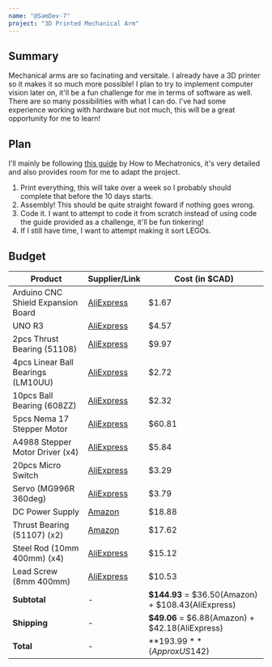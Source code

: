 ```yaml
---
name: "@SamDev-7"
project: "3D Printed Mechanical Arm"
---
```


## Summary

Mechanical arms are so facinating and versitale. I already have a 3D printer so it makes it so much more possible! I plan to try to implement computer vision later on, it'll be a fun challenge for me in terms of software as well. There are so many possibilities with what I can do.
I've had some experience working with hardware but not much, this will be a great opportunity for me to learn!

## Plan

I'll mainly be following [this guide](https://howtomechatronics.com/projects/scara-robot-how-to-build-your-own-arduino-based-robot/) by How to Mechatronics, it's very detailed and also provides room for me to adapt the project.
1. Print everything, this will take over a week so I probably should complete that before the 10 days starts.
2. Assembly! This should be quite straight foward if nothing goes wrong. 
3. Code it. I want to attempt to code it from scratch instead of using code the guide provided as a challenge, it'll be fun tinkering! 
4. If I still have time, I want to attempt making it sort LEGOs. 

## Budget

| Product | Supplier/Link | Cost (in $CAD) |
| - | - | - |
| Arduino CNC Shield Expansion Board | [AliExpress](https://www.aliexpress.com/item/32829639929.html) | $1.67 | 
| UNO R3 | [AliExpress](https://www.aliexpress.com/item/1005002997846504.html) | $4.57 | 
| 2pcs Thrust Bearing (51108) | [AliExpress](https://www.aliexpress.com/item/1000004759049.html) | $9.97 | 
| 4pcs Linear Ball Bearings (LM10UU) | [AliExpress](https://www.aliexpress.com/item/1005001371463997.html) | $2.72 |
| 10pcs Ball Bearing (608ZZ) | [AliExpress](https://www.aliexpress.com/item/32986355339.html) | $2.32 |
| 5pcs Nema 17 Stepper Motor | [AliExpress](https://www.aliexpress.com/item/1005001303445983.html) | $60.81 |
| A4988 Stepper Motor Driver (x4) | [AliExpress](https://www.aliexpress.com/item/32802244032.html) | $5.84 | 
| 20pcs Micro Switch | [AliExpress](https://www.aliexpress.com/item/32812476561.html) | $3.29 | 
| Servo (MG996R 360deg) | [AliExpress](https://www.aliexpress.com/item/32954365576.html) | $3.79 |
| DC Power Supply | [Amazon](https://www.amazon.ca/gp/product/B06Y64QLBM/) | $18.88 |
| Thrust Bearing (51107) (x2) | [Amazon](https://www.amazon.ca/gp/product/B081GDTCYW) | $17.62 |
| Steel Rod (10mm 400mm) (x4) | [AliExpress](https://www.aliexpress.com/item/1005001355250604.html) | $15.12 |
| Lead Screw (8mm 400mm) | [AliExpress](https://www.aliexpress.com/item/32507277503.html) | $10.53 |
| **Subtotal** | - | **$144.93** = $36.50(Amazon) + $108.43(AliExpress) |
| **Shipping** | - | **$49.06** = $6.88(Amazon) + $42.18(AliExpress) |
| **Total** | - | **$193.99** (Approx US$142) |
